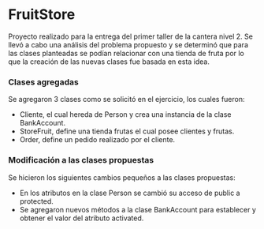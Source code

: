 # FruitStore
Proyecto realizado para la entrega del primer taller de la cantera nivel 2. Se llevó a cabo una análisis del problema propuesto y se determinó que para las clases planteadas se podían relacionar con una tienda de fruta por lo que la creación de las nuevas clases fue basada en esta idea.

### Clases agregadas
Se agregaron 3 clases como se solicitó en el ejercicio, los cuales fueron:
- Cliente, el cual hereda de Person y crea una instancia de la clase BankAccount.
- StoreFruit, define una tienda frutas el cual posee clientes y frutas.
- Order, define un pedido realizado por el cliente.

### Modificación a las clases propuestas
Se hicieron los siguientes cambios pequeños a las clases propuestas:
- En los atributos en la clase Person se cambió su acceso de public a protected.
- Se agregaron nuevos métodos a la clase BankAccount para establecer y obtener el valor del atributo activated.
